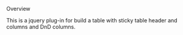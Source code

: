 Overview

This is a jquery plug-in for build a table with sticky table header and columns and DnD columns.
